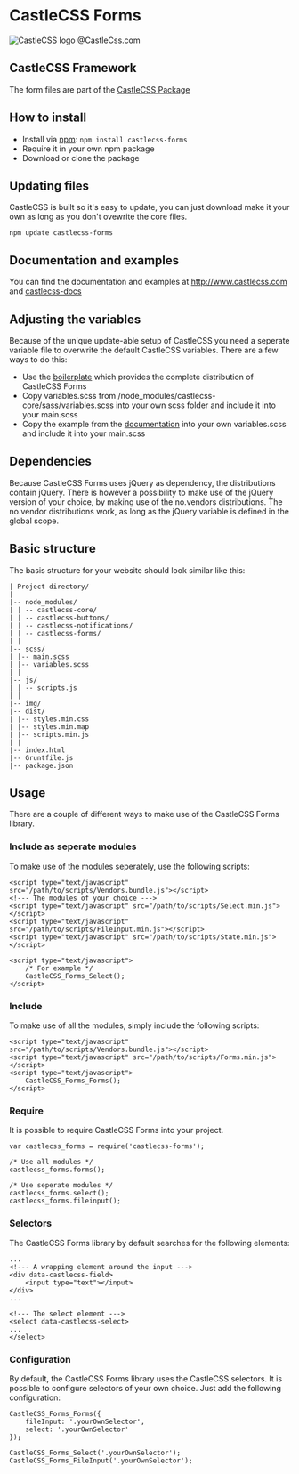 # CastleCSS Forms
![CastleCSS logo @CastleCss.com](https://www.doordarius.nl/castlecss-logo-250.png)

## CastleCSS Framework
The form files are part of the [CastleCSS Package](https://github.com/CastleCSS/castlecss)

## How to install
- Install via [npm](https://www.npmjs.com/): ```npm install castlecss-forms```
- Require it in your own npm package
- Download or clone the package

## Updating files
CastleCSS is built so it's easy to update, you can just download make it your own as long as you don't ovewrite the core files. 

```npm update castlecss-forms```

## Documentation and examples
You can find the documentation and examples at http://www.castlecss.com and [castlecss-docs](https://github.com/CastleCSS/castlecss-docs)


## Adjusting the variables
Because of the unique update-able setup of CastleCSS you need a seperate variable file to overwrite the default CastleCSS variables. There are a few ways to do this: 

- Use the [boilerplate](https://github.com/CastleCSS/castlecss-boilerplate/) which provides the complete distribution of CastleCSS Forms
- Copy variables.scss from /node_modules/castlecss-core/sass/variables.scss into your own scss folder and include it into your main.scss
- Copy the example from the [documentation](http://castlecss.com/forms.html) into your own variables.scss and include it into your main.scss

## Dependencies
Because CastleCSS Forms uses jQuery as dependency, the distributions contain jQuery. There is however a possibility to make use of the jQuery version of your choice, by making use of the no.vendors distributions.
The no.vendor distributions work, as long as the jQuery variable is defined in the global scope.

## Basic structure
The basis structure for your website should look similar like this:

```
| Project directory/
|
|-- node_modules/
| | -- castlecss-core/
| | -- castlecss-buttons/
| | -- castlecss-notifications/
| | -- castlecss-forms/
| | 
|-- scss/
| |-- main.scss
| |-- variables.scss
| |
|-- js/
| | -- scripts.js
| |
|-- img/
|-- dist/
| |-- styles.min.css
| |-- styles.min.map
| |-- scripts.min.js
| |
|-- index.html
|-- Gruntfile.js
|-- package.json
```

## Usage
There are a couple of different ways to make use of the CastleCSS Forms library.

### Include as seperate modules
To make use of the modules seperately, use the following scripts:

```
<script type="text/javascript" src="/path/to/scripts/Vendors.bundle.js"></script>
<!--- The modules of your choice --->
<script type="text/javascript" src="/path/to/scripts/Select.min.js"></script>
<script type="text/javascript" src="/path/to/scripts/FileInput.min.js"></script>
<script type="text/javascript" src="/path/to/scripts/State.min.js"></script>

<script type="text/javascript">
	/* For example */
	CastleCSS_Forms_Select();
</script>
```

### Include
To make use of all the modules, simply include the following scripts:

```
<script type="text/javascript" src="/path/to/scripts/Vendors.bundle.js"></script>
<script type="text/javascript" src="/path/to/scripts/Forms.min.js"></script>
<script type="text/javascript">
	CastleCSS_Forms_Forms();
</script>
```

### Require
It is possible to require CastleCSS Forms into your project.

```
var castlecss_forms = require('castlecss-forms');

/* Use all modules */
castlecss_forms.forms();

/* Use seperate modules */
castlecss_forms.select();
castlecss_forms.fileinput();
```

### Selectors
The CastleCSS Forms library by default searches for the following elements:

```
...
<!--- A wrapping element around the input --->
<div data-castlecss-field> 
	<input type="text"></input>
</div>
...

<!--- The select element --->
<select data-castlecss-select>
...
</select>
```

### Configuration
By default, the CastleCSS Forms library uses the CastleCSS selectors.
It is possible to configure selectors of your own choice. Just add the following configuration:

```
CastleCSS_Forms_Forms({
	fileInput: '.yourOwnSelector',
	select: '.yourOwnSelector'
});

CastleCSS_Forms_Select('.yourOwnSelector');
CastleCSS_Forms_FileInput('.yourOwnSelector');
```
